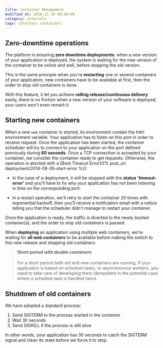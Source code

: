 ```yaml
---
title: Container Management
modified_at: 2016-11-16 00:00:00
category: internals
tags: internals containers
---
```


## Zero-downtime operations

The platform is ensuring **zero downtime deployments**: when a new version of
your application is deployed, the system is waiting for the new version of the
container to be online and well, before stopping the old version.

This is the same principle when you're **restarting** one or several containers
of your application, new containers have to be available at first, then the
order to stop old containers is done.

With this feature, it let you achieve **rolling release/continuous delivery**
easily, there is no friction when a new version of your software is deployed,
your users won't even remark it.

## Starting new containers

When a new `web` container is started, its environment contain the `PORT`
environment variable. Your application has to listen on this port in order to
receive request. Once the application has been started, the container scheduler
will try to connect to your application on the port defined previously during
**60 seconds**. Once a TCP connection is accepted by your container, we consider
the container ready to get requests. Otherwise, the operation is aborted with a
[Boot Timeout Error]({% post_url deployment/2014-08-26-start-error %}):

* In the case of a deployment, it will be stopped with the **status
  'timeout-error'** and you'll have to fix why your application has not been
  listening in time on the corresponding port.

* In a restart operation, we'll retry to start the container 20 times with
  exponential backoff, then you'll receive a notifciation email with a notice
  telling you that the scheduler didn't manage to restart your container.

Once the application is ready, the traffic is diverted to the newly booted
container(s), and the order to stop old containers is passed.

When **deploying** an application using multiple web containers, we're waiting
for **all web containers** to be available before making the switch to this new
release and stopping old containers.

> <h4 style="margin-top:0.3em">Short period with double containers</h4>
>
> For a short period both old and new containers are running. If your application
> is based on schedule tasks, or asynchronous workers, you need to take care of
> developing them idempotent in the potential case where a schedule task is handled
> twice.

## Shutdown of old containers

We have adopted a standard process:

1. Send SIGTERM to the process started in the container
2. Wait 30 seconds
3. Send SIGKILL if the process is still alive

In other words, your application has 30 seconds to catch the SIGTERM signal and
clean its state before we force it to stop.
